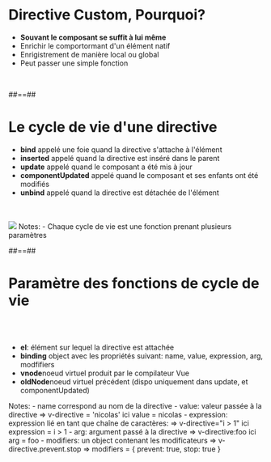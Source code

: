 <!-- .slide: class="sfeir-basic-slide" -->
# Directive Custom, Pourquoi?
<ul>
    <li><strong>Souvant le composant se suffit à lui même</strong></li>
    <li>Enrichir le comportormant d'un élément natif</li>
    <li>Enrigistrement de manière local ou global</li>
    <li>Peut passer une simple fonction</li>
</ul>
<div class="flex-row">
    <img alt="" src="assets/images/school/directive/directive_register.png">
    <img alt="" src="assets/images/school/directive/directive_used.png">
</div>

##==##

<!-- .slide: class="sfeir-basic-slide" -->
# Le cycle de vie d'une directive
<ul>
    <li><strong>bind</strong> appelé une foie quand la directive s'attache à l'élément</li>
    <li><strong>inserted</strong> appelé quand la directive est inséré dans le parent</li>
    <li><strong>update</strong> appelé quand le composant a été mis à jour </li>
    <li><strong>componentUpdated</strong> appelé quand le composant et ses enfants ont été modifiés</li>
    <li><strong>unbind</strong> appelé quand la directive est détachée de l'élément</li>
</ul>
<br><br>
<img class="center" src="assets/images/school/directive/directive_create.png">
Notes:
 - Chaque cycle de vie est une fonction prenant plusieurs paramètres

##==##

<!-- .slide: class="sfeir-basic-slide" -->
# Paramètre des fonctions de cycle de vie
<br><br>
<ul>
    <li><strong>el</strong>: élément sur lequel la directive est attachée</li>
    <li><strong>binding</strong> object avec les propriétés suivant: name, value, expression, arg, modfifiers</li>
    <li><strong>vnode</strong>noeud virtuel produit par le compilateur Vue</li>
    <li><strong>oldNode</strong>noeud virtuel précédent (dispo uniquement dans update, et componentUpdated)</li>
</ul>
Notes:
 - name correspond au nom de la directive
 - value: valeur passée à la directive => v-directive = 'nicolas' ici value = nicolas
 - expression: expression lié en tant que chaîne de caractères: => v-directive="i > 1" ici expression = i > 1
 - arg: argument passé à la directive => v-directive:foo ici arg = foo
 - modifiers: un object contenant les modificateurs => v-directive.prevent.stop => modifiers = { prevent: true, stop: true }
